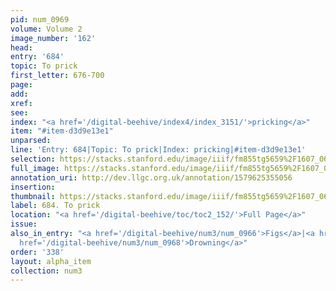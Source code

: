 ```yaml
---
pid: num_0969
volume: Volume 2
image_number: '162'
head: 
entry: '684'
topic: To prick
first_letter: 676-700
page: 
add: 
xref: 
see: 
index: "<a href='/digital-beehive/index4/index_3151/'>pricking</a>"
item: "#item-d3d9e13e1"
unparsed: 
line: 'Entry: 684|Topic: To prick|Index: pricking|#item-d3d9e13e1'
selection: https://stacks.stanford.edu/image/iiif/fm855tg5659%2F1607_0629/918,3790,2142,139/full/0/default.jpg
full_image: https://stacks.stanford.edu/image/iiif/fm855tg5659%2F1607_0629/full/full/0/default.jpg
annotation_uri: http://dev.llgc.org.uk/annotation/1579625355056
insertion: 
thumbnail: https://stacks.stanford.edu/image/iiif/fm855tg5659%2F1607_0629/918,3790,600,180/250,/0/default.jpg
label: 684. To prick
location: "<a href='/digital-beehive/toc/toc2_152/'>Full Page</a>"
issue: 
also_in_entry: "<a href='/digital-beehive/num3/num_0966'>Figs</a>|<a href='/digital-beehive/num3/num_0967'>Willow</a>|<a
  href='/digital-beehive/num3/num_0968'>Drowning</a>"
order: '338'
layout: alpha_item
collection: num3
---
```

